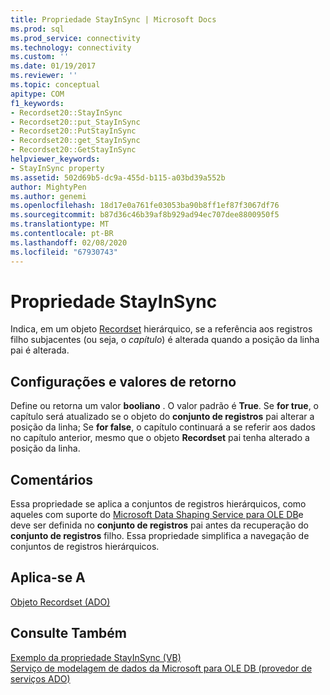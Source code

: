 ```yaml
---
title: Propriedade StayInSync | Microsoft Docs
ms.prod: sql
ms.prod_service: connectivity
ms.technology: connectivity
ms.custom: ''
ms.date: 01/19/2017
ms.reviewer: ''
ms.topic: conceptual
apitype: COM
f1_keywords:
- Recordset20::StayInSync
- Recordset20::put_StayInSync
- Recordset20::PutStayInSync
- Recordset20::get_StayInSync
- Recordset20::GetStayInSync
helpviewer_keywords:
- StayInSync property
ms.assetid: 502d69b5-dc9a-455d-b115-a03bd39a552b
author: MightyPen
ms.author: genemi
ms.openlocfilehash: 18d17e0a761fe03053ba90b8ff1ef87f3067df76
ms.sourcegitcommit: b87d36c46b39af8b929ad94ec707dee8800950f5
ms.translationtype: MT
ms.contentlocale: pt-BR
ms.lasthandoff: 02/08/2020
ms.locfileid: "67930743"
---
```

# <a name="stayinsync-property"></a>Propriedade StayInSync
Indica, em um objeto [Recordset](../../../ado/reference/ado-api/recordset-object-ado.md) hierárquico, se a referência aos registros filho subjacentes (ou seja, o *capítulo*) é alterada quando a posição da linha pai é alterada.  
  
## <a name="settings-and-return-values"></a>Configurações e valores de retorno  
 Define ou retorna um valor **booliano** . O valor padrão é **True**. Se **for true**, o capítulo será atualizado se o objeto do **conjunto de registros** pai alterar a posição da linha; Se **for false**, o capítulo continuará a se referir aos dados no capítulo anterior, mesmo que o objeto **Recordset** pai tenha alterado a posição da linha.  
  
## <a name="remarks"></a>Comentários  
 Essa propriedade se aplica a conjuntos de registros hierárquicos, como aqueles com suporte do [Microsoft Data Shaping Service para OLE DB](../../../ado/guide/appendixes/microsoft-data-shaping-service-for-ole-db-ado-service-provider.md)e deve ser definida no **conjunto de registros** pai antes da recuperação do **conjunto de registros** filho. Essa propriedade simplifica a navegação de conjuntos de registros hierárquicos.  
  
## <a name="applies-to"></a>Aplica-se A  
 [Objeto Recordset (ADO)](../../../ado/reference/ado-api/recordset-object-ado.md)  
  
## <a name="see-also"></a>Consulte Também  
 [Exemplo da propriedade StayInSync (VB)](../../../ado/reference/ado-api/stayinsync-property-example-vb.md)   
 [Serviço de modelagem de dados da Microsoft para OLE DB (provedor de serviços ADO)](../../../ado/guide/appendixes/microsoft-data-shaping-service-for-ole-db-ado-service-provider.md)
